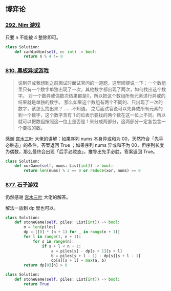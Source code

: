 
## 博弈论

### [292. Nim 游戏](https://leetcode-cn.com/problems/nim-game/)

只要 n 不能被 4 整除即可。

```python lc292-1.py
class Solution:
    def canWinNim(self, n: int) -> bool:
        return n % 4 != 0 
```

### [810. 黑板异或游戏](https://leetcode-cn.com/problems/chalkboard-xor-game/)

> 说到异或我想到之前面试时面试官问的一道题，这里顺便说一下：一个数组里只有一个数字单独出现了一次，其他数字都出现了两次，如何找出这个数字。
> 对一个数异或偶数次结果都是0，所以把这个数组所有元素进行异或的结果就是单独的数字。
> 那么如果这个数组有两个不同的、只出现了一次的数字，该怎么找出来？
> ……不知道。
> 之后面试官说可以先异或所有元素的到一个数字，这个数字含有 1 的位表示要找的两个数在这一位上不同。所以就可以把数组按照这一位上是否是 1 来分成两部分，这两部分一定各包含一个要找的数。

感谢 [宫水三叶](https://leetcode-cn.com/problems/chalkboard-xor-game/solution/gong-shui-san-xie-noxiang-xin-ke-xue-xi-ges7k/) 大佬的讲解：如果序列 nums 本身异或和为 00，天然符合「先手必胜态」的条件，答案返回 True ；如果序列 nums 异或和不为 00，但序列长度为偶数，那么最终会出现「后手必败态」，推导出先手必胜，答案返回 True。

```python lc810-1.py
class Solution:
    def xorGame(self, nums: List[int]) -> bool:
        return len(nums) % 2 == 0 or reduce(xor, nums) == 0 
```

### [877. 石子游戏](https://leetcode-cn.com/problems/stone-game/)

仍然感谢 [宫水三叶](https://leetcode-cn.com/problems/stone-game/solution/gong-shui-san-xie-jing-dian-qu-jian-dp-j-wn31/) 大佬的解答。

解法一放到 dp 里也可以。

```python lc877-1.py
class Solution:
    def stoneGame(self, piles: List[int]) -> bool:
        n = len(piles) 
        dp = [[0] * (n + 1) for _ in range(n + 1)] 
        for l in range(1, n + 1): 
            for s in range(n): 
                if s + l < n + 1: 
                    a = piles[s] - dp[s + 1][s + l] 
                    b = piles[s + l - 1] - dp[s][s + l - 1] 
                    dp[s][s + l] = max(a, b) 
        return dp[0][n] > 0 
```

```python lc877-2.py 
class Solution:
    def stoneGame(self, piles: List[int]) -> bool:
        return True 
```

